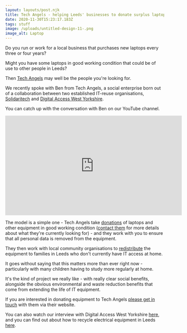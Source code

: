 ```yaml
---
layout: layouts/post.njk
title: Tech Angels - helping Leeds' businesses to donate surplus laptops
date: 2020-11-30T15:23:17.183Z
tags: stuff
image: /uploads/untitled-design-11-.png
image_alt: Laptop
---
```

Do you run or work for a local business that purchases new laptops every three or four years?

Might you have some laptops in good working condition that could be of use to other people in Leeds?

Then [Tech Angels](https://tech-angels.net/) may well be the people you're looking for.

We recently spoke with Ben from Tech Angels, a social enterprise born out of a collaboration between two established IT-reuse organisations, [Solidaritech](https://solidaritech.com/) and [Digital Access West Yorkshire](https://accesswy.org/).  

You can catch up with the conversation with Ben on our YouTube channel.

<iframe width="560" height="315" src="https://www.youtube.com/embed/7CYPsfiIgFw" frameborder="0" allow="accelerometer; autoplay; clipboard-write; encrypted-media; gyroscope; picture-in-picture" allowfullscreen></iframe>

The model is a simple one - Tech Angels take [donations](https://tech-angels.net/donate/) of laptops and other equipment in good working condition ([contact them](https://tech-angels.net/contact/) for more details about what they're currently looking for) - and they work with you to ensure that all personal data is removed from the equipment.

They then work with local community organisations to [redistribute](https://tech-angels.net/refer/) the equipment to families in Leeds who don't currently have IT access at home.

It goes without saying that this matters more than ever right now - particularly with many children having to study more regularly at home.

It's the kind of project we really like - with really clear social benefits, alongside the obvious environmental and waste reduction benefits that come from extending the life of IT equipment.  

If you are interested in donating equipment to Tech Angels [please get in touch](https://tech-angels.net/contact/) with them via their website.  

You can also watch our interview with Digital Access West Yorkshire [here](https://www.zerowasteleeds.org.uk/tips/got-a-spare-laptop-or-tablet-why-not-donate-it/), and you can find out about how to recycle electrical equipment in Leeds [here](https://www.zerowasteleeds.org.uk/tips/how-do-i-recycle-electrical-items-in-leeds/).